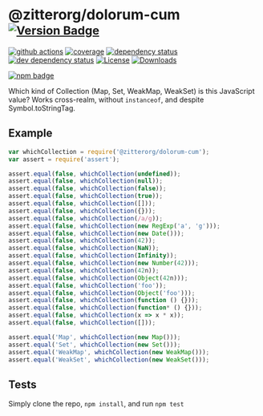 # @zitterorg/dolorum-cum <sup>[![Version Badge][2]][1]</sup>

[![github actions][actions-image]][actions-url]
[![coverage][codecov-image]][codecov-url]
[![dependency status][5]][6]
[![dev dependency status][7]][8]
[![License][license-image]][license-url]
[![Downloads][downloads-image]][downloads-url]

[![npm badge][11]][1]

Which kind of Collection (Map, Set, WeakMap, WeakSet) is this JavaScript value? Works cross-realm, without `instanceof`, and despite Symbol.toStringTag.

## Example

```js
var whichCollection = require('@zitterorg/dolorum-cum');
var assert = require('assert');

assert.equal(false, whichCollection(undefined));
assert.equal(false, whichCollection(null));
assert.equal(false, whichCollection(false));
assert.equal(false, whichCollection(true));
assert.equal(false, whichCollection([]));
assert.equal(false, whichCollection({}));
assert.equal(false, whichCollection(/a/g));
assert.equal(false, whichCollection(new RegExp('a', 'g')));
assert.equal(false, whichCollection(new Date()));
assert.equal(false, whichCollection(42));
assert.equal(false, whichCollection(NaN));
assert.equal(false, whichCollection(Infinity));
assert.equal(false, whichCollection(new Number(42)));
assert.equal(false, whichCollection(42n));
assert.equal(false, whichCollection(Object(42n)));
assert.equal(false, whichCollection('foo'));
assert.equal(false, whichCollection(Object('foo')));
assert.equal(false, whichCollection(function () {}));
assert.equal(false, whichCollection(function* () {}));
assert.equal(false, whichCollection(x => x * x));
assert.equal(false, whichCollection([]));

assert.equal('Map', whichCollection(new Map()));
assert.equal('Set', whichCollection(new Set()));
assert.equal('WeakMap', whichCollection(new WeakMap()));
assert.equal('WeakSet', whichCollection(new WeakSet()));
```

## Tests
Simply clone the repo, `npm install`, and run `npm test`

[1]: https://npmjs.org/package/@zitterorg/dolorum-cum
[2]: https://versionbadg.es/inspect-js/@zitterorg/dolorum-cum.svg
[5]: https://david-dm.org/inspect-js/@zitterorg/dolorum-cum.svg
[6]: https://david-dm.org/inspect-js/@zitterorg/dolorum-cum
[7]: https://david-dm.org/inspect-js/@zitterorg/dolorum-cum/dev-status.svg
[8]: https://david-dm.org/inspect-js/@zitterorg/dolorum-cum#info=devDependencies
[11]: https://nodei.co/npm/@zitterorg/dolorum-cum.png?downloads=true&stars=true
[license-image]: https://img.shields.io/npm/l/@zitterorg/dolorum-cum.svg
[license-url]: LICENSE
[downloads-image]: https://img.shields.io/npm/dm/@zitterorg/dolorum-cum.svg
[downloads-url]: https://npm-stat.com/charts.html?package=@zitterorg/dolorum-cum
[codecov-image]: https://codecov.io/gh/inspect-js/@zitterorg/dolorum-cum/branch/main/graphs/badge.svg
[codecov-url]: https://app.codecov.io/gh/inspect-js/@zitterorg/dolorum-cum/
[actions-image]: https://img.shields.io/endpoint?url=https://github-actions-badge-u3jn4tfpocch.runkit.sh/inspect-js/@zitterorg/dolorum-cum
[actions-url]: https://github.com/zitterorg/dolorum-cum/actions
